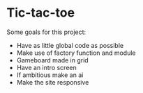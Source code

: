 # Tic-tac-toe
Some goals for this project:
- Have as little global code as possible
- Make use of factory function and module
- Gameboard made in grid
- Have an intro screen
- If ambitious make an ai
- Make the site responsive